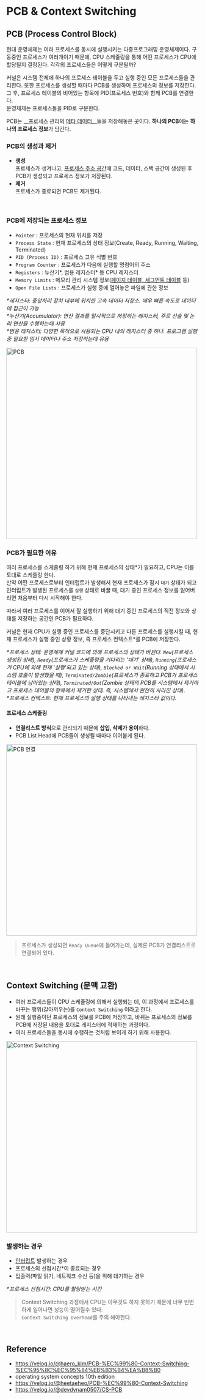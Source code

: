 # PCB & Context Switching
## PCB (Process Control Block)
현대 운영체제는 여러 프로세스를 동시에 실행시키는 다중프로그래밍 운영체제이다. 구동중인 프로세스가 여러개이기 때문에, CPU 스케줄링을 통해 어떤 프로세스가 CPU에 할당될지 결정된다. 각각의 프로세스들은 어떻게 구분될까?

커널은 시스템 전체에 하나의 프로세스 테이블을 두고 실행 중인 모든 프로세스들을 관리한다. 또한 프로세스를 생성할 때마다 PCB를 생성하여 프로세스의 정보를 저장한다.  
그 후, 프로세스 테이블의 비어있는 항목에 PID(프로세스 번호)와 함께 PCB를 연결한다.  
운영체제는 프로세스들을 PID로 구분한다. 

PCB는 __프로세스 관리의 [메타 데이터](###pcb에-저장되는-프로세스-정보)__들을 저장해놓은 곳이다. **하나의 PCB**에는 **하나의 프로세스 정보**가 담긴다.

### PCB의 생성과 제거
* **생성**  
프로세스가 생겨나고, [프로세스 주소 공간](https://github.com/da-in/tech-interview-study/blob/main/CS%20Deep%20Dive/Operating%20System/프로세스%20주소%20공간.md)에 코드, 데이터, 스택 공간이 생성된 후 PCB가 생성되고 프로세스 정보가 저장된다.
* **제거**  
프로세스가 종료되면 PCB도 제거된다.

<br>

### PCB에 저장되는 프로세스 정보
- `Pointer` : 프로세스의 현재 위치를 저장
- `Process State` : 현재 프로세스의 상태 정보(Create, Ready, Running, Waiting, Terminated)
- `PID (Process ID)` : 프로세스 고유 식별 번호
- `Program Counter` : 프로세스가 다음에 실행할 명령어의 주소
- `Registers` : 누산기\*, 범용 레지스터\* 등 CPU 레지스터
- `Memory Limits` : 메모리 관리 시스템 정보([페이지 테이블, 세그먼트 테이블](https://github.com/da-in/tech-interview-study/blob/main/CS%20Deep%20Dive/Operating%20System/페이징%20&%20세그먼테이션(PDF).md) 등)
- `Open File Lists` : 프로세스가 실행 중에 열어놓은 파일에 관한 정보

_\*레지스터: 중앙처리 장치 내부에 위치한 고속 데이터 저장소. 매우 빠른 속도로 데이터에 접근이 가능_  
_\*누산기(Accumulator): 연산 결과를 일시적으로 저장하는 레지스터, 주로 산술 및 논리 연산을 수행하는데 사용_  
_\*범용 레지스터: 다양한 목적으로 사용되는 CPU 내의 레지스터 중 하나. 프로그램 실행 중 필요한 임시 데이터나 주소 저장하는데 유용_  

<img style="width: 500px" alt="PCB" src="https://img1.daumcdn.net/thumb/R1280x0/?scode=mtistory2&fname=https%3A%2F%2Fblog.kakaocdn.net%2Fdn%2F5tmZc%2FbtqUnLvQf0W%2FPVZ1TLoN3mEWk5YkjLUd90%2Fimg.png">

<br>

### PCB가 필요한 이유
여러 프로세스를 스케줄링 하기 위해 현재 프로세스의 상태\*가 필요하고, CPU는 이를 토대로 스케줄링 한다. </br>
만약 어떤 프로세스로부터 인터럽트가 발생해서 현재 프로세스가 잠시 `대기` 상태가 되고 인터럽트가 발생된 프로세스를 `실행` 상태로 바꿀 때, 대기 중인 프로세스 정보를 잃어버리면 처음부터 다시 시작해야 한다.  </br>

따라서 여러 프로세스를 이어서 잘 실행하기 위해 대기 중인 프로세스의 직전 정보와 상태를 저장하는 공간인 PCB가 필요하다.

커널은 현재 CPU가 실행 중인 프로세스를 중단시키고 다른 프로세스를 실행시킬 때, 현재 프로세스가 실행 중인 상황 정보, 즉 프로세스 컨텍스트\*를 PCB에 저장한다.

_\*프로세스 상태: 운영체제 커널 코드에 의해 프로세스의 상태가 바뀐다. `New`(프로세스 생성된 상태), `Ready`(프로세스가 스케줄링을 기다리는 '대기' 상태), `Running`(프로세스가 CPU에 의해 현재 '실행'되고 있는 상태), `Blocked or Wait`(Running 상태에서 시스템 호출이 발생했을 때), `Terminated/Zombie`(프로세스가 종료하고 PCB가 프로세스 테이블에 남아있는 상태), `Terminated/Out`(Zombie 상태의 PCB를 시스템에서 제거하고 프로세스 테이블의 항목에서 제거한 상태. 즉, 시스템에서 완전히 사라진 상태)._  
_\*프로세스 컨텍스트: 현재 프로세스의 실행 상태를 나타내는 레지스터 값이다._


#### 프로세스 스케줄링
- **연결리스트 방식**으로 관리되기 때문에 **삽입, 삭제가 용이**하다.
- PCB List Head에 PCB들이 생성될 때마다 이어붙게 된다. </br>

<img style="width: 500px" alt="PCB 연결" src="https://user-images.githubusercontent.com/102718303/209789493-5c33a99a-11b7-44f1-9c0e-2a47a2988b74.jpg">

>프로세스가 생성되면 `Ready Queue`에 들어가는데, 실제론 PCB가 연결리스트로 연결되어 있다. 

<br>
 
## Context Switching (문맥 교환)
- 여러 프로세스들이 CPU 스케줄링에 의해서 실행되는 데, 이 과정에서 프로세스를 바꾸는 행위(갈아끼우는)를 `Context Switching` 이라고 한다. 
- 원래 실행중이던 프로세스의 정보를 PCB에 저장하고, 바뀌는 프로세스의 정보를 PCB에 저장된 내용을 토대로 레지스터에 적재하는 과정이다. </br>
- 여러 프로세스들을 동시에 수행하는 것처럼 보이게 하기 위해 사용한다.

<img style="width: 500px" alt="Context Switching" src="https://user-images.githubusercontent.com/102718303/209789540-eb83853d-1615-40ce-bdb5-cacb13518303.png">

<br>

### 발생하는 경우
- [인터럽트](https://github.com/da-in/tech-interview-study/blob/main/CS%20Deep%20Dive/Operating%20System/인터럽트(Interrupt).md) 발생하는 경우
- 프로세스의 선점시간\*이 종료되는 경우
- 입출력(파일 읽기, 네트워크 수신 등)을 위해 대기하는 경우

_\*프로세스 선점시간: CPU를 할당받는 시간_

> Context Switching 과정에서 CPU는 아무것도 하지 못하기 때문에 너무 빈번하게 일어나면 성능이 떨어질수 있다. </br>
> `Context Switching Overhead`를 주의 해야한다.

<br>

## Reference
- https://velog.io/@haero_kim/PCB-%EC%99%80-Context-Switching-%EC%95%8C%EC%95%84%EB%B3%B4%EA%B8%B0
- operating system concepts 10th edition
- https://velog.io/@heetaeheo/PCB-%EC%99%80-Context-Switching
- https://velog.io/@devdynam0507/CS-PCB

